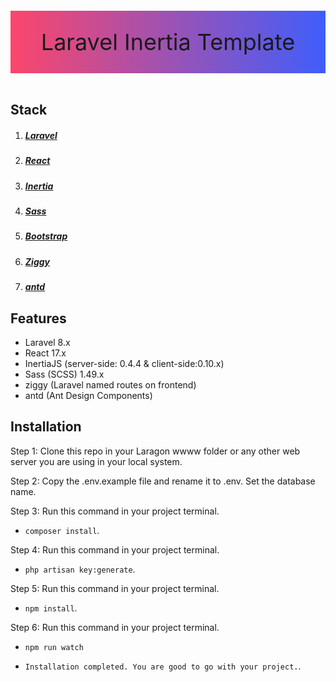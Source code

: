 <div style="height: 100px;background: linear-gradient(90deg, #FC466B 0%, #3F5EFB 100%);">
<p style="font-size: 36px;line-height: 100px;text-align: center">Laravel Inertia Template</p>
</div>
<br/>

## Stack

1. ##### [Laravel](https://laravel.com/)
2. ##### [React](https://reactjs.org/)
3. ##### [Inertia](https://inertiajs.com/)
4. ##### [Sass](https://sass-lang.com/)
5. ##### [Bootstrap](https://getbootstrap.com/)
6. ##### [Ziggy](https://github.com/tighten/ziggy)
7. ##### [antd](https://github.com/ant-design/ant-design)

## Features

-   Laravel 8.x
-   React 17.x
-   InertiaJS (server-side: 0.4.4 & client-side:0.10.x)
-   Sass (SCSS) 1.49.x
-   ziggy (Laravel named routes on frontend)
-   antd (Ant Design Components)

## Installation

Step 1:
Clone this repo in your Laragon wwww folder or any other web server you are using in your local system.

Step 2:
Copy the .env.example file and rename it to .env. Set the database name.

Step 3:
Run this command in your project terminal.

-   `composer install`.

Step 4:
Run this command in your project terminal.

-   `php artisan key:generate`.

Step 5:
Run this command in your project terminal.

-   `npm install`.

Step 6:
Run this command in your project terminal.

-   `npm run watch`

-   `Installation completed. You are good to go with your project.`.
